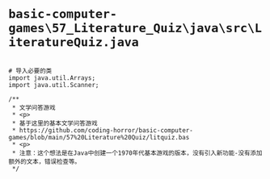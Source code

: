 # `basic-computer-games\57_Literature_Quiz\java\src\LiteratureQuiz.java`

```

# 导入必要的类
import java.util.Arrays;
import java.util.Scanner;

/**
 * 文学问答游戏
 * <p>
 * 基于这里的基本文学问答游戏
 * https://github.com/coding-horror/basic-computer-games/blob/main/57%20Literature%20Quiz/litquiz.bas
 * <p>
 * 注意：这个想法是在Java中创建一个1970年代基本游戏的版本，没有引入新功能-没有添加额外的文本，错误检查等。
 */

```